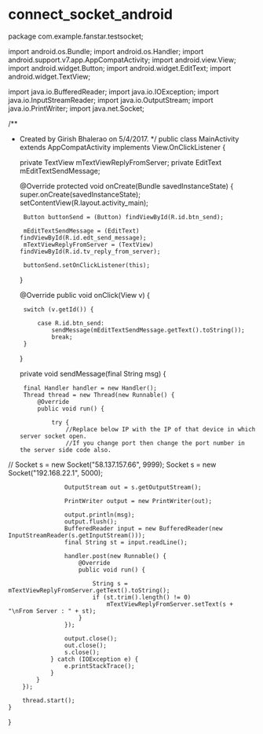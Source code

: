 # connect_socket_android


package com.example.fanstar.testsocket;

import android.os.Bundle;
import android.os.Handler;
import android.support.v7.app.AppCompatActivity;
import android.view.View;
import android.widget.Button;
import android.widget.EditText;
import android.widget.TextView;

import java.io.BufferedReader;
import java.io.IOException;
import java.io.InputStreamReader;
import java.io.OutputStream;
import java.io.PrintWriter;
import java.net.Socket;

/**
 * Created by Girish Bhalerao on 5/4/2017.
 */
public class MainActivity extends AppCompatActivity implements View.OnClickListener {

    private TextView mTextViewReplyFromServer;
    private EditText mEditTextSendMessage;

    @Override
    protected void onCreate(Bundle savedInstanceState) {
        super.onCreate(savedInstanceState);
        setContentView(R.layout.activity_main);

        Button buttonSend = (Button) findViewById(R.id.btn_send);

        mEditTextSendMessage = (EditText) findViewById(R.id.edt_send_message);
        mTextViewReplyFromServer = (TextView) findViewById(R.id.tv_reply_from_server);

        buttonSend.setOnClickListener(this);
    }

    @Override
    public void onClick(View v) {

        switch (v.getId()) {

            case R.id.btn_send:
                sendMessage(mEditTextSendMessage.getText().toString());
                break;
        }
    }

    private void sendMessage(final String msg) {

        final Handler handler = new Handler();
        Thread thread = new Thread(new Runnable() {
            @Override
            public void run() {

                try {
                    //Replace below IP with the IP of that device in which server socket open.
                    //If you change port then change the port number in the server side code also.
//                    Socket s = new Socket("58.137.157.66", 9999);
                    Socket s = new Socket("192.168.22.1", 5000);

                    OutputStream out = s.getOutputStream();

                    PrintWriter output = new PrintWriter(out);

                    output.println(msg);
                    output.flush();
                    BufferedReader input = new BufferedReader(new InputStreamReader(s.getInputStream()));
                    final String st = input.readLine();

                    handler.post(new Runnable() {
                        @Override
                        public void run() {

                            String s = mTextViewReplyFromServer.getText().toString();
                            if (st.trim().length() != 0)
                                mTextViewReplyFromServer.setText(s + "\nFrom Server : " + st);
                        }
                    });

                    output.close();
                    out.close();
                    s.close();
                } catch (IOException e) {
                    e.printStackTrace();
                }
            }
        });

        thread.start();
    }
}

